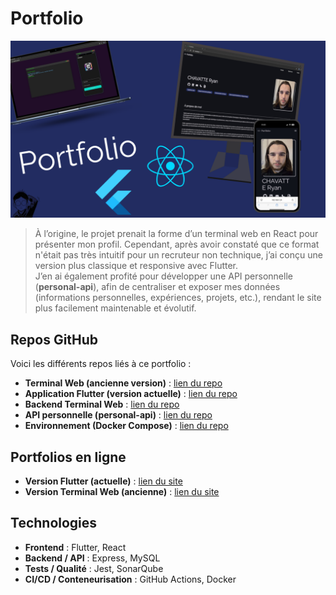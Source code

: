 # Portfolio

![Bannière ou capture du projet](./banner.png) 

> À l’origine, le projet prenait la forme d’un terminal web en React pour présenter mon profil. Cependant, après avoir constaté que ce format n'était pas très intuitif pour un recruteur non technique, j’ai conçu une version plus classique et responsive avec Flutter.  
> J’en ai également profité pour développer une API personnelle (**personal-api**), afin de centraliser et exposer mes données (informations personnelles, expériences, projets, etc.), rendant le site plus facilement maintenable et évolutif.

## Repos GitHub

Voici les différents repos liés à ce portfolio :  

- **Terminal Web (ancienne version)** : [lien du repo](https://github.com/ASD-9/portfolio_terminal)  
- **Application Flutter (version actuelle)** : [lien du repo](https://github.com/ASD-9/portfolio_app)  
- **Backend Terminal Web** : [lien du repo](https://github.com/ASD-9/portfolio_backend)  
- **API personnelle (personal-api)** : [lien du repo](https://github.com/ASD-9/personal-api)  
- **Environnement (Docker Compose)** : [lien du repo](https://github.com/ASD-9/portfolio-env) 

## Portfolios en ligne

- **Version Flutter (actuelle)** : [lien du site](https://portfolio.asd9.fun)  
- **Version Terminal Web (ancienne)** : [lien du site](https://portfolio-terminal.asd9.fun)  

## Technologies

- **Frontend** : Flutter, React  
- **Backend / API** : Express, MySQL  
- **Tests / Qualité** : Jest, SonarQube  
- **CI/CD / Conteneurisation** : GitHub Actions, Docker  
